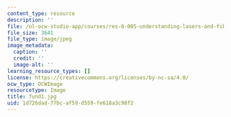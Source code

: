 ```yaml
---
content_type: resource
description: ''
file: /ol-ocw-studio-app/courses/res-6-005-understanding-lasers-and-fiberoptics-spring-2008/1d726dad77bcaf59d559fe618a3c98f2_fund1.jpg
file_size: 3641
file_type: image/jpeg
image_metadata:
  caption: ''
  credit: ''
  image-alt: ''
learning_resource_types: []
license: https://creativecommons.org/licenses/by-nc-sa/4.0/
ocw_type: OCWImage
resourcetype: Image
title: fund1.jpg
uid: 1d726dad-77bc-af59-d559-fe618a3c98f2
---
```

